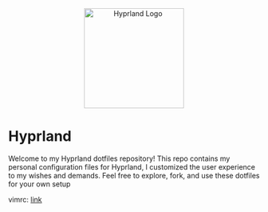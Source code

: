 <div align="center">
  <img src="https://code.hyprland.org/assets/img/logo.png" alt="Hyprland Logo" width="200"/>
</div>

# Hyprland

Welcome to my Hyprland dotfiles repository! This repo contains my personal configuration files for Hyprland, I customized the user experience to my wishes and demands. Feel free to explore, fork, and use these dotfiles for your own setup

vimrc: [link](https://www.freecodecamp.org/news/vimrc-configuration-guide-customize-your-vim-editor/)
